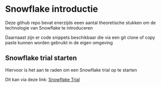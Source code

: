 # Snowflake introductie

Deze github repo bevat enerzijds eeen aantal theoretische stukken om de technologie van Snowflake te introduceren

Daarnaast zijn er code snippets beschikbaar die via een git clone of copy paste kunnen worden gebruikt in de eigen omgeving

## Snowflake trial starten

Hiervoor is het aan te raden om een Snowflake trial op te starten

Dit kan via deze link: [Snowflake Trial](https://signup.snowflake.com/?owner=SPN-PID-570257)